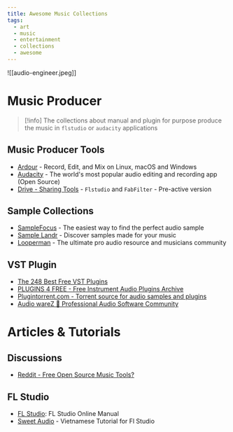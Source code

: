 ```yaml
---
title: Awesome Music Collections
tags:
  - art
  - music
  - entertainment
  - collections
  - awesome
---
```


![[audio-engineer.jpeg]]
# Music Producer

>[!info]
>The collections about manual and plugin for purpose produce the music in `flstudio` or `audacity` applications

## Music Producer Tools

- [Ardour](https://ardour.org/) - Record, Edit, and Mix on Linux, macOS and Windows
- [Audacity](https://www.audacityteam.org/download/) - The world's most popular audio editing and recording app (Open Source)
- [Drive - Sharing Tools](https://drive.google.com/drive/folders/1e4NHoW4z8uYJMH2ddncMtuAsP3mL1Vol) - `Flstudio` and `FabFilter` - Pre-active version
## Sample Collections

- [SampleFocus](https://samplefocus.com/) - The easiest way to find the perfect audio sample
- [Sample Landr](https://samples.landr.com/) -  Discover samples made for your music
- [Looperman](https://www.looperman.com/) - The ultimate pro audio resource and musicians community
## VST Plugin

- [The 248 Best Free VST Plugins](https://blog.landr.com/best-free-vst-plugins/)
- [PLUGINS 4 FREE - Free Instrument Audio Plugins Archive](https://plugins4free.com/instruments/)
- [Plugintorrent.com - Torrent source for audio samples and plugins](https://plugintorrent.com/)
- [Audio wareZ 🎹 Professional Audio Software Community](https://audioz.download/)
# Articles & Tutorials

## Discussions

- [Reddit - Free Open Source Music Tools?](https://www.reddit.com/r/musicproduction/comments/1c7rbwx/free_open_source_music_tools/)

## FL Studio

- [FL Studio](https://www.image-line.com/fl-studio-learning/fl-studio-online-manual/): FL Studio Online Manual
- [Sweet Audio](https://hocflstudio.com/) - Vietnamese Tutorial for Fl Studio